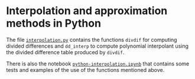 # Interpolation and approximation methods in Python

The file [`interpolation.py`](interpolation.py) contains the functions `divdif` for computing divided differences and `dd_interp` to compute polynomial interpolant using the divided difference table produced by `divdif`.

There is also the notebook [`python-interpolation.ipynb`](python-interpolation.ipynb) that contains some tests and examples of the use of the functions mentioned above.
